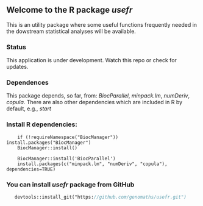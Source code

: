 ## Welcome to the R package _usefr_

This is an utility package where some useful functions frequently needed in the dowstream statistical analyses will be available.

### Status

   This application is under development. Watch this repo or check for updates.

### Dependences

This package depends, so far, from: _BiocParallel_, _minpack.lm_, _numDeriv_, _copula_. There are also other dependencies which are included in R by default, e.g., _start_


### Install R dependencies:

```install
    if (!requireNamespace("BiocManager")) install.packages("BiocManager")
    BiocManager::install()
    
    BiocManager::install('BiocParallel')
    install.packages(c("minpack.lm", "numDeriv", "copula"), dependencies=TRUE)
```

### You can install _*usefr*_ package from GitHub

```install.p
   devtools::install_git("https://github.com/genomaths/usefr.git")

```
